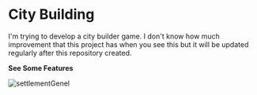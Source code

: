 # City Building
 I'm trying to develop a city builder game. I don't know how much improvement that this project has when you see this but it will be updated regularly after this repository created.
 
 **See Some Features**

![settlementGenel](https://user-images.githubusercontent.com/64322071/229845562-01b53590-5a70-4c74-ab5f-6610fcbbd3ff.png)
